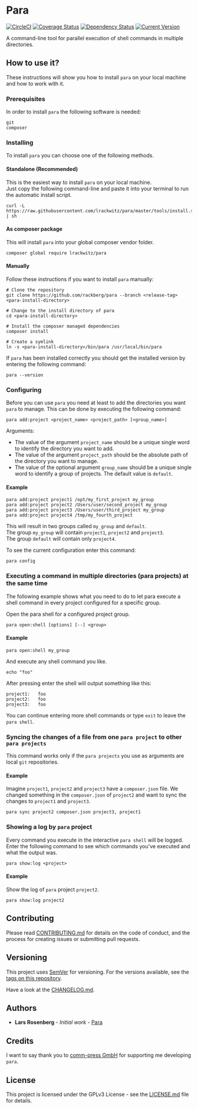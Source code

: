 # Para

[![CircleCI](https://circleci.com/gh/rackberg/para.svg?style=shield)](https://circleci.com/gh/rackberg/para) 
[![Coverage Status](https://coveralls.io/repos/github/rackberg/para/badge.svg?branch=master)](https://coveralls.io/github/rackberg/para?branch=master)
[![Dependency Status](https://dependencyci.com/github/rackberg/para/badge)](https://dependencyci.com/github/rackberg/para)
[![Current Version](https://img.shields.io/badge/release-1.5.0-0e5487.svg)](https://github.com/rackberg/para/releases)

A command-line tool for parallel execution of shell commands in multiple directories.

## How to use it?

These instructions will show you how to install `para` on your local machine and how to work with it.

### Prerequisites

In order to install `para` the following software is needed:
```
git
composer
```

### Installing

To install `para` you can choose one of the following methods.

#### Standalone (Recommended)
This is the easiest way to install `para` on your local machine.<br>
Just copy the following command-line and paste it into your terminal to run the automatic install script.
```
curl -L https://raw.githubusercontent.com/lrackwitz/para/master/tools/install.sh | sh
```

#### As composer package
This will install `para` into your global composer vendor folder.
```
composer global require lrackwitz/para
```

#### Manually
Follow these instructions if you want to install `para` manually:
```
# Clone the repository
git clone https://github.com/rackberg/para --branch <release-tag> <para-install-directory>

# Change to the install directory of para
cd <para-install-directory>

# Install the composer managed dependencies
composer install

# Create a symlink
ln -s <para-install-directory>/bin/para /usr/local/bin/para
```

If `para` has been installed correctly you should get the installed version by entering the following command:
```
para --version
```
 
### Configuring

Before you can use `para` you need at least to add the directories you want `para` to manage.
This can be done by executing the following command:
```
para add:project <project_name> <project_path> [<group_name>]
```
Arguments:
* The value of the argument `project_name` should be a unique single word to identify the directory you want to add.
* The value of the argument `project_path` should be the absolute path of the directory you want to manage.
* The value of the optional argument `group_name` should be a unique single word to identify a group of projects. The default value is `default`.  

#### Example
```
para add:project project1 /opt/my_first_project my_group
para add:project project2 /Users/user/second_project my_group
para add:project project3 /Users/user/third_project my_group
para add:project project4 /tmp/my_fourth_project
```

This will result in two groups called `my_group` and `default`.<br>
The group `my_group` will contain `project1`, `project2` and `project3`.<br>
The group `default` will contain only `project4`.

To see the current configuration enter this command:
```
para config
```

### Executing a command in multiple directories (para projects) at the same time
The following example shows what you need to do to let para execute a shell command in every project configured for
a specific group.

Open the para shell for a configured project group.
```
para open:shell [options] [--] <group>
``` 

#### Example
```
para open:shell my_group
```

And execute any shell command you like.
```
echo "foo"
```

After pressing enter the shell will output something like this:
```
project1:   foo
project2:   foo
project3:   foo
```

You can continue entering more shell commands or type `exit` to leave the `para shell`.

### Syncing the changes of a file from one `para project` to other `para projects`
This command works only if the `para projects` you use as arguments are local `git` repositories.

#### Example
Imagine `project1`, `project2` and `project3` have a `composer.json` file.
We changed something in the `composer.json` of `project2` and want to sync the changes to `project1` and `project3`.
```
para sync project2 composer.json project3, project1
```

### Showing a log by `para` project

Every command you execute in the interactive `para shell` will be logged.
Enter the following command to see which commands you've executed and what the output was.
```
para show:log <project>
```

#### Example
Show the log of `para` project `project2`.
```
para show:log project2
```

## Contributing
Please read [CONTRIBUTING.md](CONTRIBUTING.md) for details on the code of conduct, and the process for creating issues or submitting pull requests.

## Versioning
This project uses [SemVer](https://semver.org/) for versioning. For the versions available, see the [tags on this repository](https://github.com/rackberg/para/tags).

Have a look at the [CHANGELOG.md](CHANGELOG.md).

## Authors
* **Lars Rosenberg** - *Initial work* - [Para](https://github.com/rackberg/para)

## Credits
I want to say thank you to [comm-press GmbH](https://comm-press.de/) for supporting me developing `para`. 

## License
This project is licensed under the GPLv3 License - see the [LICENSE.md](LICENSE.md) file for details.
